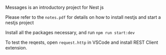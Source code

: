 Messages is an introductory project for Nest js

Please refer to the ```notes.pdf``` for details on how to install nestjs and start a nestjs project

Install all the packages necessary, and run ```npm run start:dev```

To test the reqests, open ```request.http``` in VSCode and install REST Client extension.
